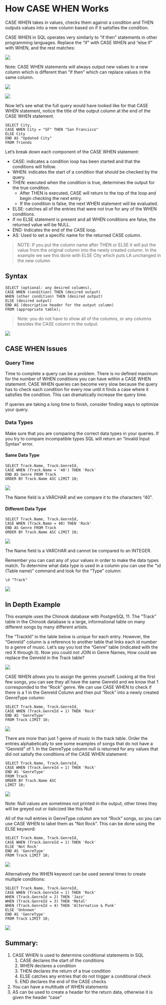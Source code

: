 # How CASE WHEN Works

CASE WHEN takes in values, checks them against a condition and THEN outputs values into a new column based on if it satisfies the condition.

CASE WHEN in SQL operates very similarly to “if then” statements in other programming languages. Replace the “if” with CASE WHEN and “else if” with WHEN, and the rest matches:

![](assets/2021-11-14-14-52-22.png)

Note: CASE WHEN statements will always output new values to a new column which is different than “if then” which can replace values in the same column.

![](assets/2021-11-14-14-52-37.png)

![](assets/2021-11-14-14-52-46.png)

Now let’s see what the full query would have looked like for that CASE WHEN statement, notice the title of the output column at the end of the CASE WHEN statement.

```
SELECT City,
CASE WHEN City = "SF" THEN "San Francisco"
ELSE City
END AS "Updated City"  
FROM friends
```

Let’s break down each component of the CASE WHEN statement:


- CASE: indicates a condition loop has been started and that the conditions will follow.
- WHEN: indicates the start of a condition that should be checked by the query.
- THEN: executed when the condition is true, determines the output for the true condition.
  - After THEN is executed, CASE will return to the top of the loop and begin checking the next entry.
  - If the condition is false, the next WHEN statement will be evaluated.
- ELSE: catches all of the entries that were not true for any of the WHEN conditions.
- If no ELSE statement is present and all WHEN conditions are false, the returned value will be NULL.
- END: Indicates the end of the CASE loop.
- AS: Used to set a specific name for the returned CASE column.

> NOTE: If you put the column name after THEN or ELSE it will put the value from the original column into the newly created column. In the example we see this done with ELSE City which puts LA unchanged in the new column


## Syntax

```
SELECT (optional: any desired columns),
CASE WHEN (condition) THEN (desired output)
WHEN (other condition) THEN (desired output)
ELSE (desired output)
END AS (descriptive header for the output column)
FROM (appropriate table);
```

>Note: you do not have to show all of the columns, or any columns besides the CASE column in the output.


![](assets/2021-11-14-14-54-23.png)

## CASE WHEN Issues

### Query Time

Time to complete a query can be a problem. There is no defined maximum for the number of WHEN conditions you can have within a CASE WHEN statement. CASE WHEN queries can become very slow because the query has to check each condition for every row until it finds a case where it satisfies the condition. This can dramatically increase the query time.

If queries are taking a long time to finish, consider finding ways to optimize your query.

### Data Types

Make sure that you are comparing the correct data types in your queries. If you try to compare incompatible types SQL will return an “Invalid Input Syntax” error.

#### Same Data Type

```
SELECT Track.Name, Track.GenreId,
CASE WHEN (Track.Name = '40') THEN 'Rock'
END AS Genre FROM Track
ORDER BY Track.Name ASC LIMIT 10;
```

![](assets/2021-11-14-14-55-31.png)

The Name field is a VARCHAR and we compare it to the characters “40”.

#### Different Data Type

```
SELECT Track.Name, Track.GenreId,
CASE WHEN (Track.Name = 40) THEN 'Rock'
END AS Genre FROM Track
ORDER BY Track.Name ASC LIMIT 10;
```

![](assets/2021-11-14-14-56-06.png)

The Name field is a VARCHAR and cannot be compared to an INTEGER.

Remember you can cast any of your values in order to make the data types match. To determine what data type is used in a column you can use the “\d (Table name)” command and look for the “Type” column:

`\d "Track"`

![](assets/2021-11-14-14-56-47.png)

## In Depth Example

This example uses the Chinook database with PostgreSQL 11. The “Track” table in the Chinook database is a large, informational table on many different songs by many different artists.

The “TrackId” in the table below is unique for each entry. However, the “GenreId” column is a reference to another table that links each id number to a genre of music. Let’s say you lost the “Genre” table (indicated with the red X through it). Now you could not JOIN in Genre Names, How could we replace the GenreId in the Track table?

![](assets/2021-11-14-14-57-15.png)

CASE WHEN allows you to assign the genres yourself. Looking at the first few songs, you can see they all have the same GenreId and we know that 1 corresponded to the “Rock” genre. We can use CASE WHEN to check if there is a 1 in the GenreId Column and then put “Rock” into a newly created GenreType column:

```
SELECT Track.Name, Track.GenreId,
CASE WHEN (Track.GenreId = 1) THEN 'Rock'
END AS 'GenreType'
FROM Track LIMIT 10;
```

![](assets/2021-11-14-14-57-38.png)


There are more than just 1 genre of music in the track table. Order the entries alphabetically to see some examples of songs that do not have a “GenreId” of 1. In the GenreType column null is returned for any values that did not satisfy the conditions of the CASE WHEN statement:

```
SELECT Track.Name, Track.GenreId,
CASE WHEN (Track.GenreId = 1) THEN 'Rock'
END AS 'GenreType'
FROM Track
ORDER BY Track.Name ASC
LIMIT 10;
```

![](assets/2021-11-14-14-58-04.png)

Note: Null values are sometimes not printed in the output, other times they will be greyed out or italicized like this Null

All of the null entries in GenreType column are not “Rock” songs, so you can use CASE WHEN to label them as “Not Rock”. This can be done using the ELSE keyword:

```
SELECT Track.Name, Track.GenreId,
CASE WHEN (Track.GenreId = 1) THEN 'Rock'
ELSE 'Not Rock'
END AS 'GenreType'
FROM Track LIMIT 10;
```

![](assets/2021-11-14-14-58-27.png)


Alternatively the WHEN keyword can be used several times to create multiple conditions:

```
SELECT Track.Name, Track.GenreId,
CASE WHEN (Track.GenreId = 1) THEN 'Rock'
WHEN (Track.GenreId = 2) THEN 'Jazz'
WHEN (Track.GenreId = 3) THEN 'Metal'
WHEN (Track.GenreId = 4) THEN 'Alternative & Punk'
ELSE 'Unknown'
END AS 'GenreType'
FROM Track LIMIT 10;
```

![](assets/2021-11-14-14-58-52.png)

## Summary:


1. CASE WHEN is used to determine conditional statements in SQL
   1. CASE declares the start of the conditions
   2. WHEN declares a condition
   3. THEN declares the return of a true condition
   4. ELSE catches any entries that do not trigger a conditional check
   5. END declares the end of the CASE checks
2. You can have a multitude of WHEN statements
3. AS can be used to create a header for the return data, otherwise it is given the header “case”
